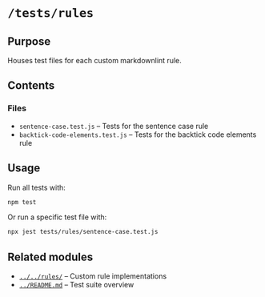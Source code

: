 # `/tests/rules`

## Purpose

Houses test files for each custom markdownlint rule.

## Contents

### Files

* `sentence-case.test.js` – Tests for the sentence case rule
* `backtick-code-elements.test.js` – Tests for the backtick code elements rule

## Usage

Run all tests with:

```bash
npm test
```

Or run a specific test file with:

```bash
npx jest tests/rules/sentence-case.test.js
```

## Related modules

* [`../../rules/`](../../rules/) – Custom rule implementations
* [`../README.md`](../README.md) – Test suite overview
